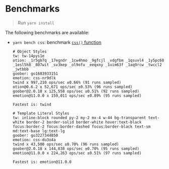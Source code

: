 # Benchmarks

> Run `yarn install`

The following benchmarks are available:

- `yarn bench css`: benchmark [`css()` function](https://emotion.sh/docs/@emotion/css)

  ```
  # Object Styles
  tw: tw-14pys1e
  otion: _1r5gb7q _17egndr _1cw4hmo _9gfcjl _vdgfbm _1qsuvl4 _1y5pc60 _1osl5h8 _807wit _sv3kep _ol9ofu _eeqxny _1uim63f _1aq9rcw _twccl2 _jwtbbb
  goober: go1683933151
  emotion: css-nr9dlk
  twind x 997,210 ops/sec ±0.66% (91 runs sampled)
  otion@0.6.2 x 52,671 ops/sec ±0.53% (96 runs sampled)
  goober@2.0.18 x 125,558 ops/sec ±0.51% (92 runs sampled)
  emotion@11.0.0 x 159,011 ops/sec ±0.89% (95 runs sampled)

  Fastest is: twind

  # Template Literal Styles
  tw: inline-block rounded py-2 my-2 mx-4 w-44 bg-transparent text-white border-2 border-solid border-white hover:text-black focus:border-2 focus:border-dashed focus:border-black text-sm md:text-base lg:text-lg
  goober: go3227344850
  emotion: css-du3o4a
  twind x 43,500 ops/sec ±0.70% (96 runs sampled)
  goober@2.0.18 x 144,038 ops/sec ±0.70% (95 runs sampled)
  emotion@11.0.0 x 224,263 ops/sec ±0.51% (97 runs sampled)

  Fastest is: emotion@11.0.0
  ```
